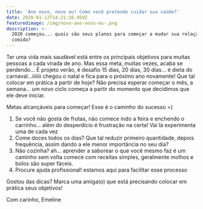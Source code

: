 ```yaml
---
title: 'Ano novo, novo eu! Como você pretende cuidar sua saúde?'
date: 2020-01-12T14:21:16.959Z
featuredimage: /img/novo-ano-novo-eu-.png
description: >-
  2020 começou... quais são seus planos para começar a mudar sua relação com a
  comida?
---
```

Ter uma vida mais saudável está entre os principais objetivos para muitas pessoas a cada virada de ano. Mas essa meta, muitas vezes, acaba se perdendo... É projeto verão, é desafio 15 dias, 20 dias, 30 dias... é dieta do carnaval...iiiiiii chegou o natal e fica para o próximo ano novamente! Que tal colocar em prática a partir de hoje? Não precisa esperar começar o mês, a semana... um novo ciclo começa a partir do momento que decidimos que ele deve iniciar.

Metas alcançáveis para começar! Esse é o caminho do sucesso =)

1. Se você não gosta de frutas, não comece indo a feira e enchendo o carrinho... além do desperdício é frustração na certa! Vai lá experimenta uma de cada vez 
2. Come doces todos os dias? Que tal reduzir primeiro quantidade, depois frequência, assim dando a ele menor importância no seu dia? 
3. Não cozinha? ah... aprender a saborear o que você mesmo faz é um caminho sem volta comece com receitas simples, geralmente molhos e bolos são super fáceis.
4. Procure ajuda profissional! estamos aqui para facilitar esse processo

Gostou das dicas? Marca uma amiga(o) que está precisando colocar em prática seus objetivos!

Com carinho, Emeline
